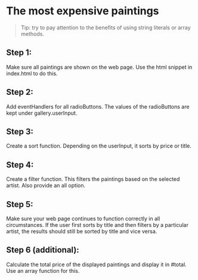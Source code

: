 # The most expensive paintings

> Tip: try to pay attention to the benefits of using string literals or array methods.

## Step 1:

Make sure all paintings are shown on the web page. Use the html snippet in index.html to do this.


## Step 2:

Add eventHandlers for all radioButtons. The values of the radioButtons are kept under gallery.userInput.


## Step 3:

Create a sort function. Depending on the userInput, it sorts by price or title.


## Step 4:

Create a filter function. This filters the paintings based on the selected artist. Also provide an all option.


## Step 5:

Make sure your web page continues to function correctly in all circumstances. If the user first sorts by title and then filters by a particular artist, the results should still be sorted by title and vice versa.


## Step 6 (additional):

Calculate the total price of the displayed paintings and display it in #total. Use an array function for this.